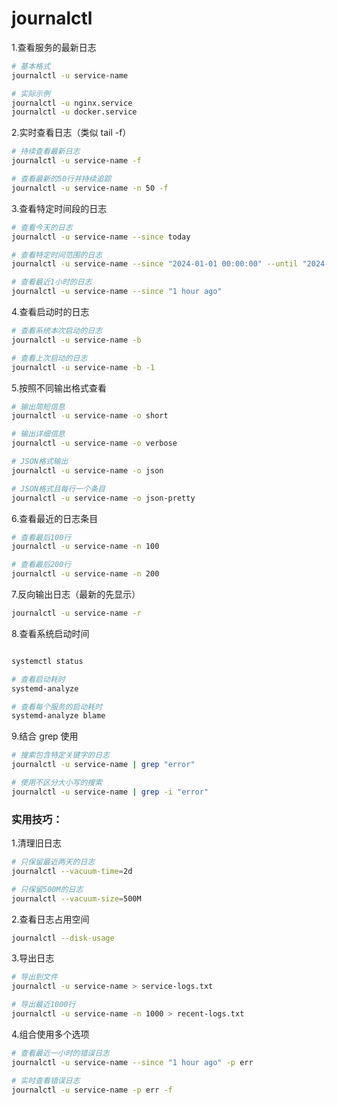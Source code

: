 # journalctl

1.查看服务的最新日志

```bash
# 基本格式
journalctl -u service-name

# 实际示例
journalctl -u nginx.service
journalctl -u docker.service
```

2.实时查看日志（类似 tail -f）

```bash
# 持续查看最新日志
journalctl -u service-name -f

# 查看最新的50行并持续追踪
journalctl -u service-name -n 50 -f
```

3.查看特定时间段的日志

```bash
# 查看今天的日志
journalctl -u service-name --since today

# 查看特定时间范围的日志
journalctl -u service-name --since "2024-01-01 00:00:00" --until "2024-01-02 00:00:00"

# 查看最近1小时的日志
journalctl -u service-name --since "1 hour ago"

```

4.查看启动时的日志

```bash
# 查看系统本次启动的日志
journalctl -u service-name -b

# 查看上次启动的日志
journalctl -u service-name -b -1
```

5.按照不同输出格式查看

```bash
# 输出简短信息
journalctl -u service-name -o short

# 输出详细信息
journalctl -u service-name -o verbose

# JSON格式输出
journalctl -u service-name -o json

# JSON格式且每行一个条目
journalctl -u service-name -o json-pretty
```

6.查看最近的日志条目

```bash
# 查看最后100行
journalctl -u service-name -n 100

# 查看最后200行
journalctl -u service-name -n 200
```

7.反向输出日志（最新的先显示）

```bash
journalctl -u service-name -r
```

8.查看系统启动时间

```bash

systemctl status

# 查看启动耗时
systemd-analyze

# 查看每个服务的启动耗时
systemd-analyze blame
```

9.结合 grep 使用

```bash
# 搜索包含特定关键字的日志
journalctl -u service-name | grep "error"

# 使用不区分大小写的搜索
journalctl -u service-name | grep -i "error"
```

### 实用技巧：

1.清理旧日志

```bash
# 只保留最近两天的日志
journalctl --vacuum-time=2d

# 只保留500M的日志
journalctl --vacuum-size=500M

```

2.查看日志占用空间

```bash
journalctl --disk-usage
```

3.导出日志

```bash
# 导出到文件
journalctl -u service-name > service-logs.txt

# 导出最近1000行
journalctl -u service-name -n 1000 > recent-logs.txt
```

4.组合使用多个选项

```bash
# 查看最近一小时的错误日志
journalctl -u service-name --since "1 hour ago" -p err

# 实时查看错误日志
journalctl -u service-name -p err -f
```
